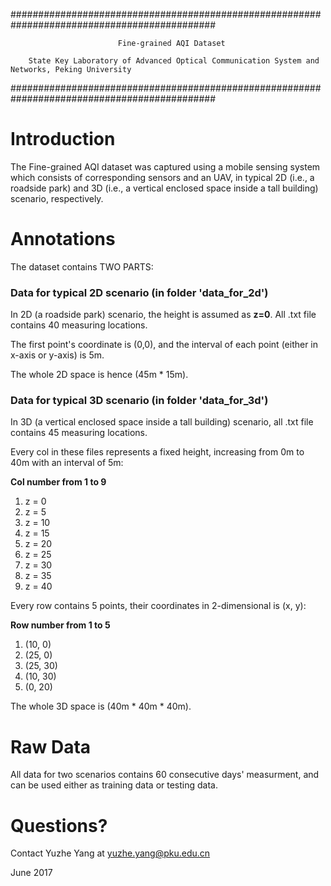 #############################################################################################

            				Fine-grained AQI Dataset
							 
		State Key Laboratory of Advanced Optical Communication System and Networks, Peking University
#############################################################################################


Introduction
===================================================
The Fine-grained AQI dataset was captured using a mobile sensing system which consists of corresponding sensors and an UAV,
in typical 2D (i.e., a roadside park) and 3D (i.e., a vertical enclosed space inside a tall building) scenario, respectively.


Annotations
===================================================
The dataset contains TWO PARTS:

### Data for typical 2D scenario (in folder 'data_for_2d')

In 2D (a roadside park) scenario, the height is assumed as __z=0__. All .txt file contains 40 measuring locations.

The first point's coordinate is (0,0), and the interval of each point (either in x-axis or y-axis) is 5m.

The whole 2D space is hence (45m * 15m).

### Data for typical 3D scenario (in folder 'data_for_3d')

In 3D (a vertical enclosed space inside a tall building) scenario, all .txt file contains 45 measuring locations.

Every col in these files represents a fixed height, increasing from 0m to 40m with an interval of 5m:

__Col number from 1 to 9__
1. z = 0
2. z = 5
3. z = 10
4. z = 15
5. z = 20	
6. z = 25
7. z = 30
8. z = 35
9. z = 40

Every row contains 5 points, their coordinates in 2-dimensional is (x, y):

__Row number from 1 to 5__
1. (10, 0)
2. (25, 0)
3. (25, 30)
4. (10, 30)
5. (0, 20)

The whole 3D space is (40m * 40m * 40m).


Raw Data
===================================================
All data for two scenarios contains 60 consecutive days' measurment, and can be used either as training data or testing data.


Questions?
===================================================
Contact Yuzhe Yang at yuzhe.yang@pku.edu.cn


June 2017